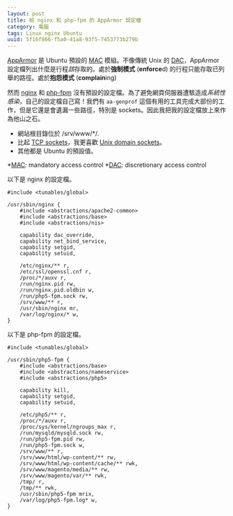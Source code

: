 ```yaml
---
layout: post
title: 給 nginx 和 php-fpm 的 AppArmor 設定檔
category: 電腦
tags: Linux nginx Ubuntu
uuid: 5f16f866-f5a0-41a8-93f5-7453773b279b
---
```

[AppArmor][AppArmor] 是 Ubuntu 預設的 [MAC][MAC] 模組。不像傳統 Unix 的
[DAC][DAC]，AppArmor 設定檔列出什麼是行程*該*存取的。處於**強制模式**
(**enforce**d) 的行程只能存取已列舉的路徑。處於**抱怨模式** (**complain**ing)

然而 [nginx][nginx] 和 [php-fpm][php-fpm]
沒有預設的設定檔。為了避免網頁伺服器遭駭造成*系統性感染*，自己的設定檔自己寫！我們有
`aa-genprof` 這個有用的工具完成大部份的工作，但是它還是會遺漏一些路徑，特別是
sockets。因此我把我的設定檔放上來作為他山之石。

* 網站根目錄位於 /srv/www/\*/.
* 比起 [TCP sockets][network]，我更喜歡 [Unix domain sockets][unix]。
* 其他都是 Ubuntu 的預設值。

*[MAC]: mandatory access control
*[DAC]: discretionary access control

[AppArmor]: https://en.wikipedia.org/wiki/AppArmor
[DAC]:      https://en.wikipedia.org/wiki/Discretionary_access_control
[MAC]:      https://en.wikipedia.org/wiki/Mandatory_access_control
[network]:  https://en.wikipedia.org/wiki/Network_socket
[nginx]:    http://nginx.org/
[php-fpm]:  http://php-fpm.org/
[unix]:     https://zh.wikipedia.org/wiki/Unix_domain_socket

以下是 nginx 的設定檔。

	#include <tunables/global>

	/usr/sbin/nginx {
		#include <abstractions/apache2-common>
		#include <abstractions/base>
		#include <abstractions/nis>

		capability dac_override,
		capability net_bind_service,
		capability setgid,
		capability setuid,

		/etc/nginx/** r,
		/etc/ssl/openssl.cnf r,
		/proc/*/auxv r,
		/run/nginx.pid rw,
		/run/nginx.pid.oldbin w,
		/run/php5-fpm.sock rw,
		/srv/www/** r,
		/usr/sbin/nginx mr,
		/var/log/nginx/* w,
	}

以下是 php-fpm 的設定檔。

	#include <tunables/global>

	/usr/sbin/php5-fpm {
		#include <abstractions/base>
		#include <abstractions/nameservice>
		#include <abstractions/php5>

		capability kill,
		capability setgid,
		capability setuid,

		/etc/php5/** r,
		/proc/*/auxv r,
		/proc/sys/kernel/ngroups_max r,
		/run/mysqld/mysqld.sock rw,
		/run/php5-fpm.pid rw,
		/run/php5-fpm.sock w,
		/srv/www/** r,
		/srv/www/html/wp-content/** rw,
		/srv/www/html/wp-content/cache/** rwk,
		/srv/www/magento/media/** rw,
		/srv/www/magento/var/** rwk,
		/tmp/ r,
		/tmp/** rwk,
		/usr/sbin/php5-fpm mrix,
		/var/log/php5-fpm.log* w,
	}
